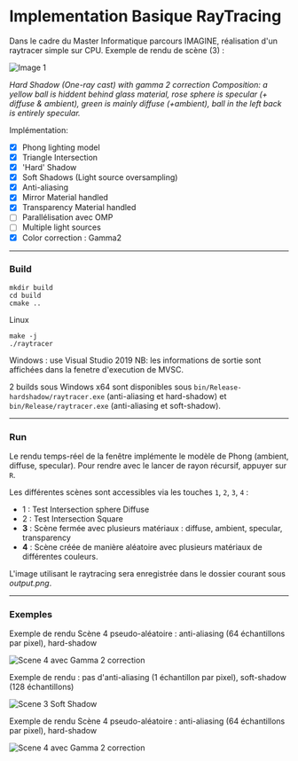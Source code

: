 # Implementation Basique RayTracing 
Dans le cadre du Master Informatique parcours IMAGINE, réalisation d'un raytracer simple sur CPU. Exemple de rendu de scène (3) : 

![Image 1](data/result/output-hardsw-gamma2.png)

*Hard Shadow (One-ray cast) with gamma 2 correction
Composition: a yellow ball is hiddent behind glass material, rose sphere is specular (+ diffuse & ambient), green is mainly diffuse (+ambient), ball in the left back is entirely specular.*


Implémentation: 
- [X] Phong lighting model 
- [X] Triangle Intersection
- [X] 'Hard' Shadow
- [X] Soft Shadows (Light source oversampling)
- [X] Anti-aliasing
- [X] Mirror Material handled 
- [X] Transparency Material handled 
- [ ] Parallélisation avec OMP 
- [ ] Multiple light sources 
- [X] Color correction : Gamma2

---
### Build

``` 
mkdir build
cd build
cmake ..
``` 
Linux 
``` 
make -j
./raytracer 
```
 Windows : use Visual Studio 2019 
 NB: les informations de sortie sont affichées dans la fenetre d'execution de MVSC.
 
2 builds sous Windows x64 sont disponibles sous `bin/Release-hardshadow/raytracer.exe` (anti-aliasing et hard-shadow) et `bin/Release/raytracer.exe` (anti-aliasing et soft-shadow).
 
---
### Run 

Le rendu temps-réel de la fenêtre implémente le modèle de Phong (ambient, diffuse, specular). Pour rendre avec le lancer de rayon récursif, appuyer sur `R`. 

Les différentes scènes sont accessibles via les touches `1`, `2`, `3`, `4` :
- 1 : Test Intersection sphere Diffuse 
- 2 : Test Intersection Square
- **3** : Scène fermée avec plusieurs matériaux : diffuse, ambient, specular, transparency
- **4** : Scène créée de manière aléatoire avec plusieurs matériaux de différentes couleurs. 

L'image utilisant le raytracing sera enregistrée dans le dossier courant sous *output.png*. 

---
### Exemples

Exemple de rendu Scène 4 pseudo-aléatoire : anti-aliasing (64 échantillons par pixel), hard-shadow  

![Scene 4 avec Gamma 2 correction](data/result/output-antialiasing-hardsw.png)

Exemple de rendu : pas d'anti-aliasing (1 échantillon par pixel), soft-shadow (128 échantillons)

![Scene 3 Soft Shadow](data/result/cornell_softshadows128sr.png)


Exemple de rendu Scène 4 pseudo-aléatoire : anti-aliasing (64 échantillons par pixel), hard-shadow 

![Scene 4 avec Gamma 2 correction](data/result/output.png)
